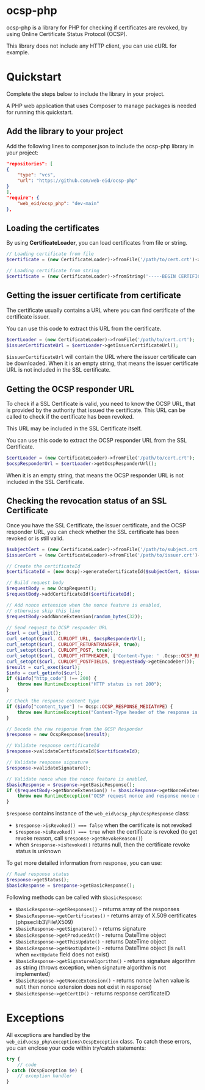 # ocsp-php

ocsp-php is a library for PHP for checking if certificates are revoked, by using Online Certificate Status Protocol (OCSP).

This library does not include any HTTP client, you can use cURL for example.

# Quickstart

Complete the steps below to include the library in your project.

A PHP web application that uses Composer to manage packages is needed for running this quickstart.

## Add the library to your project

Add the following lines to composer.json to include the ocsp-php library in your project:

```json
"repositories": [
{
    "type": "vcs",
    "url": "https://github.com/web-eid/ocsp-php"
}
],
"require": {
    "web_eid/ocsp_php": "dev-main"
},
```

## Loading the certificates

By using **CertificateLoader**, you can load certificates from file or string.

```php
// Loading certificate from file
$certificate = (new CertificateLoader)->fromFile('/path/to/cert.crt')->getCert();

// Loading certificate from string
$certificate = (new CertificateLoader)->fromString('-----BEGIN CERTIFICATE-----MIIEAzCCA...-----END CERTIFICATE-----')->getCert();
```

## Getting the issuer certificate from certificate

The certificate usually contains a URL where you can find certificate of the certificate issuer.

You can use this code to extract this URL from the certificate.

```php
$certLoader = (new CertificateLoader)->fromFile('/path/to/cert.crt');
$issuerCertificateUrl = $certLoader->getIssuerCertificateUrl();
```

`$issuerCertificateUrl` will contain the URL where the issuer certificate can be downloaded. When it is an empty string, that means the issuer certificate URL is not included in the SSL certificate.

## Getting the OCSP responder URL

To check if a SSL Certificate is valid, you need to know the OCSP URL, that is provided by the authority that issued the certificate. This URL can be called to check if the certificate has been revoked.

This URL may be included in the SSL Certificate itself.

You can use this code to extract the OCSP responder URL from the SSL Certificate.

```php
$certLoader = (new CertificateLoader)->fromFile('/path/to/cert.crt');
$ocspResponderUrl = $certLoader->getOcspResponderUrl();
```
When it is an empty string, that means the OCSP responder URL is not included in the SSL Certificate.

## Checking the revocation status of an SSL Certificate

Once you have the SSL Certificate, the issuer certificate, and the OCSP responder URL, you can check whether the SSL certificate has been revoked or is still valid.

```php
$subjectCert = (new CertificateLoader)->fromFile('/path/to/subject.crt')->getCert();
$issuerCert = (new CertificateLoader)->fromFile('/path/to/issuer.crt')->getCert();

// Create the certificateId
$certificateId = (new Ocsp)->generateCertificateId($subjectCert, $issuerCert);

// Build request body
$requestBody = new OcspRequest();
$requestBody->addCertificateId($certificateId);

// Add nonce extension when the nonce feature is enabled,
// otherwise skip this line
$requestBody->addNonceExtension(random_bytes(32));

// Send request to OCSP responder URL
$curl = curl_init();
curl_setopt($curl, CURLOPT_URL, $ocspResponderUrl);
curl_setopt($curl, CURLOPT_RETURNTRANSFER, true);
curl_setopt($curl, CURLOPT_POST, true);
curl_setopt($curl, CURLOPT_HTTPHEADER, ['Content-Type: ' .Ocsp::OCSP_REQUEST_MEDIATYPE]);
curl_setopt($curl, CURLOPT_POSTFIELDS, $requestBody->getEncodeDer());
$result = curl_exec($curl);
$info = curl_getinfo($curl);
if ($info["http_code"] !== 200) {
    throw new RuntimeException("HTTP status is not 200");
}

// Check the response content type
if ($info["content_type"] != Ocsp::OCSP_RESPONSE_MEDIATYPE) {
    throw new RuntimeException("Content-Type header of the response is wrong");
}

// Decode the raw response from the OCSP Responder
$response = new OcspResponse($result);

// Validate response certificateId
$response->validateCertificateId($certificateId);

// Validate response signature
$response->validateSignature();

// Validate nonce when the nonce feature is enabled,
$basicResponse = $response->getBasicResponse();
if ($requestBody->getNonceExtension() != $basicResponse->getNonceExtension()) {
    throw new RuntimeException("OCSP request nonce and response nonce do not match");
} 

```
`$response` contains instance of the `web_eid\ocsp_php\OcspResponse` class:

* `$response->isRevoked() === false` when the certificate is not revoked
* `$response->isRevoked() === true` when the certificate is revoked (to get revoke reason, call `$response->getRevokeReason()`)
* when `$response->isRevoked()` returns null, then the certificate revoke status is unknown

To get more detailed information from response, you can use:

```php
// Read response status
$response->getStatus();
$basicResponse = $response->getBasicResponse();
```

Following methods can be called with `$basicResponse`:

* `$basicResponse->getResponses()` - returns array of the responses
* `$basicResponse->getCertificates()` - returns array of X.509 certificates (phpseclib3\File\X509)
* `$basicResponse->getSignature()` - returns signature
* `$basicResponse->getProducedAt()` - returns DateTime object
* `$basicResponse->getThisUpdate()` - returns DateTime object
* `$basicResponse->getNextUpdate()` - returns DateTime object (is `null` when `nextUpdate` field does not exist)
* `$basicResponse->getSignatureAlgorithm()` - returns signature algorithm as string (throws exception, when signature algorithm is not implemented)
* `$basicResponse->getNonceExtension()` - returns nonce (when value is `null` then nonce extension does not exist in response)
* `$basicResponse->getCertID()` - returns response certificateID

# Exceptions

All exceptions are handled by the `web_eid\ocsp_php\exceptions\OcspException` class. To catch these errors, you can enclose your code within try/catch statements:

```php
try {
    // code
} catch (OcspException $e) {
    // exception handler
}
```
